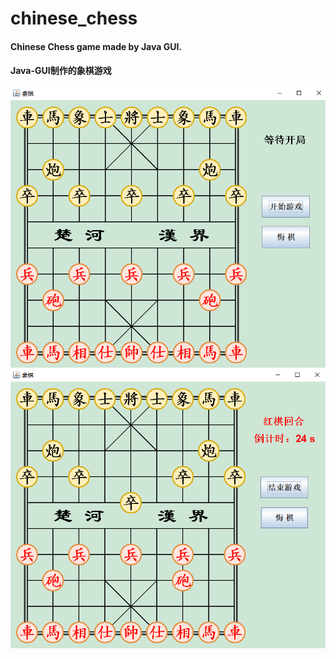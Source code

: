 # chinese_chess
#### Chinese Chess game made by Java GUI.    
#### Java-GUI制作的象棋游戏

<div align="center">
	<img src="screenshots/overview1.png" width="600" />
</div>

<div align="center">
	<img src="screenshots/overview2.png" width="600" />
</div>
